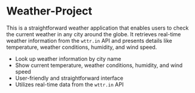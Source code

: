 # Weather-Project
This is a straightforward weather application that enables users to check the current weather in any city around the globe. It retrieves real-time weather information from the `wttr.in` API and presents details like temperature, weather conditions, humidity, and wind speed.

- Look up weather information by city name
- Show current temperature, weather conditions, humidity, and wind speed
- User-friendly and straightforward interface
- Utilizes real-time data from the `wttr.in` API
